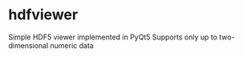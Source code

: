 # hdfviewer
Simple HDF5 viewer implemented in PyQt5
Supports only up to two-dimensional numeric data

